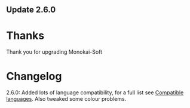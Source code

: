 ## Update 2.6.0

# Thanks
Thank you for upgrading Monokai-Soft

# Changelog
2.6.0: Added lots of language compatibility, for a full list see [Compatible languages](https://github.com/ThePythonGuy3/Monokai-Soft/resources/comp.md). Also tweaked some colour problems.
